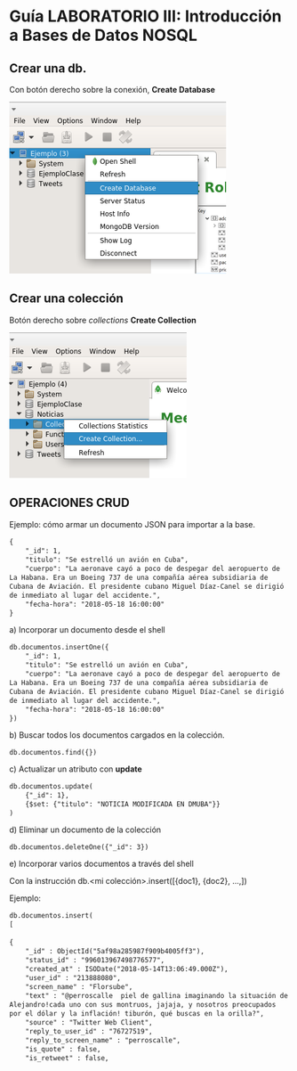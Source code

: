 # Guía LABORATORIO III: Introducción a Bases de Datos NOSQL

## Crear una db. 
Con botón derecho sobre la conexión, __Create Database__


![crear db](./img/creardb.png)


## Crear una colección
Botón derecho sobre *collections* __Create Collection__

![crear col](./img/crearcol.png)


## OPERACIONES CRUD

Ejemplo: cómo armar un documento JSON para importar a la base.


    { 
        "_id": 1,
        "titulo": "Se estrelló un avión en Cuba",
        "cuerpo": "La aeronave cayó a poco de despegar del aeropuerto de La Habana. Era un Boeing 737 de una compañía aérea subsidiaria de Cubana de Aviación. El presidente cubano Miguel Díaz-Canel se dirigió de inmediato al lugar del accidente.",
        "fecha-hora": "2018-05-18 16:00:00"
    }


a) Incorporar un documento desde el shell

    db.documentos.insertOne({ 
        "_id": 1,
        "titulo": "Se estrelló un avión en Cuba",
        "cuerpo": "La aeronave cayó a poco de despegar del aeropuerto de La Habana. Era un Boeing 737 de una compañía aérea subsidiaria de Cubana de Aviación. El presidente cubano Miguel Díaz-Canel se dirigió de inmediato al lugar del accidente.",
        "fecha-hora": "2018-05-18 16:00:00"
    })
    

b) Buscar todos los documentos cargados en la colección.

    db.documentos.find({})

c) Actualizar un atributo con __update__

    db.documentos.update(
        {"_id": 1},
        {$set: {"titulo": "NOTICIA MODIFICADA EN DMUBA"}}
    )

d) Eliminar un documento de la colección

    db.documentos.deleteOne({"_id": 3})

    
e) Incorporar varios documentos a través del shell

Con la instrucción db.<mi colección>.insert([{doc1}, {doc2}, ...,])

Ejemplo:

    db.documentos.insert(
    [
        
    {
        "_id" : ObjectId("5af98a285987f909b4005ff3"),
        "status_id" : "996013967498776577",
        "created_at" : ISODate("2018-05-14T13:06:49.000Z"),
        "user_id" : "213888080",
        "screen_name" : "Florsube",
        "text" : "@perroscalle  piel de gallina imaginando la situación de Alejandro!cada uno con sus montruos, jajaja, y nosotros preocupados por el dólar y la inflación! tiburón, qué buscas en la orilla?",
        "source" : "Twitter Web Client",
        "reply_to_user_id" : "76727519",
        "reply_to_screen_name" : "perroscalle",
        "is_quote" : false,
        "is_retweet" : false,


